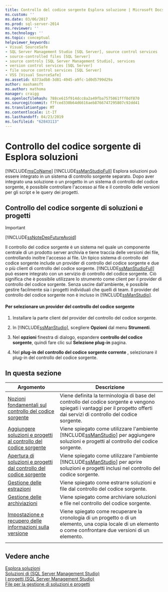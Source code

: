 ```yaml
---
title: Controllo del codice sorgente Esplora soluzione | Microsoft Docs
ms.custom: ''
ms.date: 03/06/2017
ms.prod: sql-server-2014
ms.reviewer: ''
ms.technology: ''
ms.topic: conceptual
helpviewer_keywords:
- Visual SourceSafe
- SQL Server Management Studio [SQL Server], source control services
- source-controlled files [SQL Server]
- source controls [SQL Server Management Studio], services
- version control services [SQL Server]
- file source control services [SQL Server]
- VSS [Visual SourceSafe]
ms.assetid: 6373adb8-3d81-4945-a9fc-1d0d5799d29a
author: mashamsft
ms.author: mathoma
manager: craigg
ms.openlocfilehash: 788ce615f914dcc8a2a49fba7575061fff0df870
ms.sourcegitcommit: f7fced330b64d6616aeb8766747295807c92dd41
ms.translationtype: MT
ms.contentlocale: it-IT
ms.lasthandoff: 04/23/2019
ms.locfileid: "62843113"
---
```

# <a name="solution-explorer-source-control"></a>Controllo del codice sorgente di Esplora soluzioni
  [!INCLUDE[msCoName](../includes/msconame-md.md)] [!INCLUDE[ssManStudioFull](../includes/ssmanstudiofull-md.md)] Esplora soluzioni può essere integrato in un sistema di controllo sorgente separato. Dopo aver integrato una soluzione o un progetto in un sistema di controllo del codice sorgente, è possibile controllare l'accesso ai file e il controllo delle versioni per gli script e le query dei progetti.  
  
## <a name="solution-and-project-source-control"></a>Controllo del codice sorgente di soluzioni e progetti  
  
> [!IMPORTANT]  
>  [!INCLUDE[ssNoteDepFutureAvoid](../includes/ssnotedepfutureavoid-md.md)]  
  
 Il controllo del codice sorgente è un sistema nel quale un componente centrale di un prodotto server archivia e tiene traccia delle versioni dei file, controllando inoltre l'accesso ai file. Un tipico sistema di controllo del codice sorgente include un provider di controllo del codice sorgente e due o più client di controllo del codice sorgente. [!INCLUDE[ssManStudioFull](../includes/ssmanstudiofull-md.md)] può essere integrato con un servizio di controllo del codice sorgente. Ciò significa che è possibile utilizzare lo strumento come client per il provider di controllo del codice sorgente. Senza uscire dall'ambiente, è possibile gestire facilmente sia i progetti individuali che quelli di team. Il provider del controllo del codice sorgente non è incluso in [!INCLUDE[ssManStudio](../includes/ssmanstudio-md.md)].  
  
#### <a name="to-select-a-source-control-provider"></a>Per selezionare un provider del controllo del codice sorgente  
  
1.  Installare la parte client del provider del controllo del codice sorgente.  
  
2.  In [!INCLUDE[ssManStudio](../includes/ssmanstudio-md.md)], scegliere **Opzioni** dal menu **Strumenti**.  
  
3.  Nel **opzioni** finestra di dialogo, espandere **controllo del codice sorgente**, quindi fare clic sul **Selezione plug-in** pagina.  
  
4.  Nel **plug-in del controllo del codice sorgente corrente** , selezionare il plug-in del controllo del codice sorgente.  
  
## <a name="in-this-section"></a>In questa sezione  
  
|Argomento|Descrizione|  
|-----------|-----------------|  
|[Nozioni fondamentali sul controllo del codice sorgente](../../2014/database-engine/source-control-basics.md)|Viene definita la terminologia di base del controllo del codice sorgente e vengono spiegati i vantaggi per il progetto offerti dai servizi di controllo del codice sorgente.|  
|[Aggiungere soluzioni e progetti al controllo del codice sorgente](../../2014/database-engine/add-solutions-and-projects-to-source-control.md)|Viene spiegato come utilizzare l'ambiente [!INCLUDE[ssManStudio](../includes/ssmanstudio-md.md)] per aggiungere soluzioni e progetti al controllo del codice sorgente.|  
|[Apertura di soluzioni e progetti dal controllo del codice sorgente](../../2014/database-engine/open-solutions-and-projects-from-source-control.md)|Viene spiegato come utilizzare l'ambiente [!INCLUDE[ssManStudio](../includes/ssmanstudio-md.md)] per aprire soluzioni e progetti inclusi nel controllo del codice sorgente.|  
|[Gestione delle estrazioni](../../2014/database-engine/manage-checkouts.md)|Viene spiegato come estrarre soluzioni e file dal controllo del codice sorgente.|  
|[Gestione delle archiviazioni](../../2014/database-engine/manage-checkins.md)|Viene spiegato come archiviare soluzioni e file nel controllo del codice sorgente.|  
|[Impostazione e recupero delle informazioni sulla versione](../../2014/database-engine/set-and-retrieve-version-information.md)|Viene spiegato come recuperare la cronologia di un progetto o di un elemento, una copia locale di un elemento o come confrontare due versioni di un elemento.|  
|||  
  
## <a name="see-also"></a>Vedere anche  
 [Esplora soluzioni](../ssms/solution/solution-explorer.md)   
 [Soluzioni di &#40;SQL Server Management Studio&#41;](../ssms/sql-server-management-studio-ssms.md)   
 [I progetti &#40;SQL Server Management Studio&#41;](../ssms/solution/projects-sql-server-management-studio.md)   
 [File per la gestione di soluzioni e progetti](../ssms/solution/files-that-manage-solutions-and-projects.md)  
  
  
